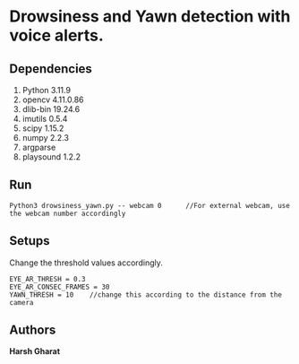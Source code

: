 # Drowsiness and Yawn detection with voice alerts.

## Dependencies

1. Python 3.11.9
2. opencv 4.11.0.86
3. dlib-bin 19.24.6
4. imutils 0.5.4
5. scipy  1.15.2
6. numpy 2.2.3
7. argparse 
8. playsound 1.2.2

## Run 

```
Python3 drowsiness_yawn.py -- webcam 0		//For external webcam, use the webcam number accordingly
```

## Setups

Change the threshold values accordingly.
```
EYE_AR_THRESH = 0.3
EYE_AR_CONSEC_FRAMES = 30
YAWN_THRESH = 10	//change this according to the distance from the camera
```

## Authors

**Harsh Gharat** 
